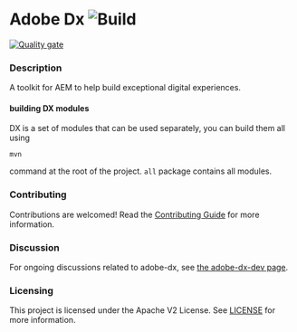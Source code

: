 # Adobe Dx ![Build](https://github.com/adobe/adobe-dx/workflows/Build/badge.svg)
[![Quality gate](https://sonarcloud.io/api/project_badges/quality_gate?project=com.adobe.dx%3Areactor)](https://sonarcloud.io/dashboard?id=com.adobe.dx%3Areactor)

### Description 

A toolkit for AEM to help build exceptional digital experiences.

#### building DX modules

DX is a set of modules that can be used separately, you can build them all using
 
```mvn```

command at the root of the project.
`all` package contains all modules.  

### Contributing

Contributions are welcomed! Read the [Contributing Guide](./.github/CONTRIBUTING.md) for more information.

### Discussion

For ongoing discussions related to adobe-dx, see [the adobe-dx-dev page](https://github.com/orgs/adobe/teams/adobe-dx-devs).

### Licensing

This project is licensed under the Apache V2 License. See [LICENSE](LICENSE) for more information.

